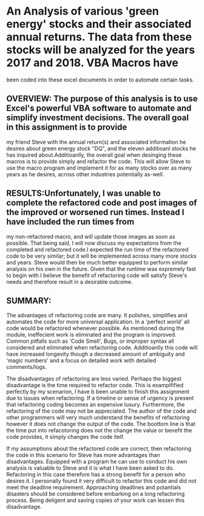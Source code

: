 # An Analysis of various 'green energy' stocks and their associated annual returns. The data from these stocks will be analyzed for the years 2017 and 2018. VBA Macros have 
been coded into these excel documents in order to automate certain tasks. 

## OVERVIEW: The purpose of this analysis is to use Excel's powerful VBA software to automate and simplify investment decisions. The overall goal in this assignment is to provide
my friend Steve with the annual return(s) and associated information he desires about green energy stock "DQ", and the eleven additioanl stocks he has inquired about.Additioanlly, the overall goal when desinging
these macros is to provide simply and refactor the code. This will allow Steve to use the macro program and implement it for as many stocks over as many years as he desires, across
other industries potentially as-well. 
 
## RESULTS:Unfortunately, I was unable to complete the refactored code and post images of the improved or worsened run times. Instead I have included the run times from
my non-refactored macro, and will update those images as soon as possible. That being said, I will now discuss my expectations from the completed and refactored code.I expected 
the run time of the refactored code to be very similar; but it will be implemented across many more stocks and years. Steve would then be much better equipped to perform
similar analysis on his own in the future. Given that the runtime was expremely fast to begin with I believe the benefit of refactoring code will satisfy Steve's needs and 
therefore result in a desirable outcome. 

## SUMMARY: 


The advantages of refactoring code are many. It polishes, simplifies and automates the code for more universal application. In a 'perfect world' all code would be refactored
whenever possible. As mentioned during the module, ineffecient work is eliminated and the program is improved. Common pitfalls such as 'Code Smell', Bugs, or improper syntax 
all considered and eliminated when refactoring code. Additioanlly this code will have increased longevity though a decreased amount of ambiguity and 'magic numbers' and
a focus on detailed work with detailed comments/logs. 

The disadvantages of refactoring are less varied. Perhaps the biggest disadvantage is the time required to refactor code. This is examplfified perfectly by my scenarion, I have b
been unable to finish this assignment due to issues when refactoring. If a timeline or sense of urgency is present that refactoring coding becomes an expensive luxury. Furthermore,
the refactoring of the code may not be appreciated. The author of the code and other programmers will very much understand the benefits of refactoring however it does not change 
the output of the code. The boottom line is that the time put into refacotoring does not the change the value or benefit the code provides, it simply changes the code itelf. 

If my assumptions about the refactored code are correct, then refactoring the code in this scenario for Steve has more advantages than disadvantages. Equipped with a program 
he can use to conduct his own analysis is valuable to Steve and it is what I have been asked to do. Refactoring in this case therefore has a strong benefit for a person who desires it. 
I personally found it very difficult to refactor this code and did not meet the deadline requirement. Approaching deadlines and potantials disasters should be considered
before embarking on a long refactoring process. Being deligent and saving copies of your work can lessen this disadvantage. 
